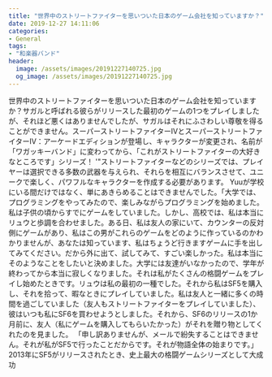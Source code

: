 ```yaml
---
title: "世界中のストリートファイターを思いついた日本のゲーム会社を知っていますか？"
date: 2019-12-27 14:11:06
categories:
- General
tags:
- "和楽器バンド"
header:
  image: /assets/images/20191227140725.jpg
  og_image: /assets/images/20191227140725.jpg
---
```


世界中のストリートファイターを思いついた日本のゲーム会社を知っていますか？サガルと呼ばれる彼らがリリースした最初のゲームの1つをプレイしましたが、それほど悪くはありませんでしたが、サガルはそれにふさわしい尊敬を得ることができません。スーパーストリートファイターIVとスーパーストリートファイターIV：アーケードエディションが登場し、キャラクターが変更され、名前が「ワガッキーバンド」に変わってから、「これがストリートファイターの大好きなところです」シリーズ！ &#39;&quot;ストリートファイターなどのシリーズでは、プレイヤーは選択できる多数の武器を与えられ、それらを相互にバランスさせて、ユニークで楽しく、パワフルなキャラクターを作成する必要があります。 Yuuが学校にいる間だけではなく、単にあきらめることはできませんでした。「大学では、プログラミングをやってみたので、楽しみながらプログラミングを始めました。私は子供の頃からすでにゲームをしていました。しかし、高校では、私は本当にリュウと歩調を合わせました。ある日、私は友人の家にいて、カウンターの反対側にゲームがあり、私はこの男がこれらのゲームをどのように作っているのかわかりませんが、あなたは知っています、私はちょうど行きますゲームに手を出してみてください。だから外に出て、試してみて、すごい楽しかった。私は本当にそのようなことをしたいと決めました。大学には友達がいなかったので、学年が終わってから本当に寂しくなりました。それは私がたくさんの格闘ゲームをプレイし始めたときです。リュウは私の最初の一種でした。それから私はSF5を購入し、それを拾って、暇なときにプレイしていました。私は友人と一緒に多くの時間を過ごしていました（友人もストリートファイターをプレイしていました）、彼はいつも私にSF6を買わせようとしました。それから、SF6のリリースの1か月前に、友人（私にゲームを購入してもらいたかった）がそれを贈り物としてくれたのを見ました。 「申し訳ありませんが、メールで紛失することはできません。それが私がSF5で行ったことだからです。それが物語全体の始まりです。」2013年にSF5がリリースされたとき、史上最大の格闘ゲームシリーズとして大成功
